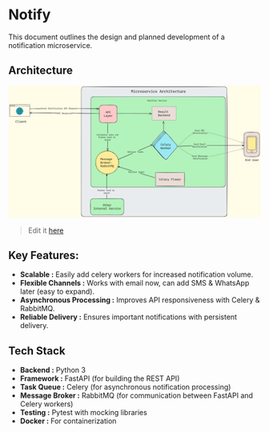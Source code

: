
# Notify

This document outlines the design and planned development of a notification microservice.

## Architecture
<!-- <img src="images/architecture.png" alt="Image of Architecture Diagram" style="width:70%;">\ -->
![Image of Architecture Diagram](images/architecture.png)
> Edit it [here](https://excalidraw.com/#json=gMcPDZ5cK93uxG6ygoRoa,TmbLmMhT0At2R7ZRFMZyLQ) 

## Key Features:
- **Scalable :** Easily add celery workers for increased notification volume.
- **Flexible Channels :** Works with email now, can add SMS & WhatsApp later (easy to expand).
- **Asynchronous Processing :** Improves API responsiveness with Celery & RabbitMQ.
- **Reliable Delivery :** Ensures important notifications with persistent delivery.

## Tech Stack
- **Backend :** Python 3
- **Framework :** FastAPI (for building the REST API)
- **Task Queue :** Celery (for asynchronous notification processing)
- **Message Broker :** RabbitMQ (for communication between FastAPI and Celery workers)
- **Testing :** Pytest with mocking libraries
- **Docker :** For containerization